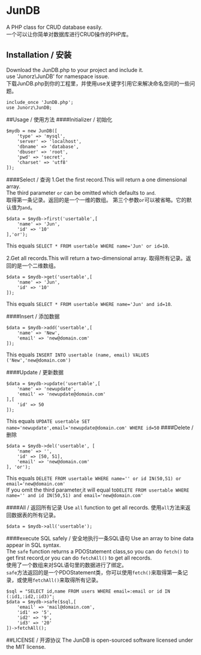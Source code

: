 # JunDB
A PHP class for CRUD database easily.   
一个可以让你简单对数据库进行CRUD操作的PHP库。

## Installation / 安装
Download the JunDB.php to your project and include it.  
use 'Junorz\JunDB' for namespace issue.  
下载JunDB.php到你的工程里，并使用use关键字引用它来解决命名空间的一些问题。  
```
include_once 'JunDB.php';
use Junorz\JunDB;
```

##Usage / 使用方法
####Initializer / 初始化
```
$mydb = new JunDB([
    'type' => 'mysql',
    'server' => 'localhost',
    'dbname' => 'database',
    'dbuser' => 'root',
    'pwd' => 'secret',
    'charset' => 'utf8'
]);
```
####Select / 查询
1.Get the first record.This will return a one dimensional array.  
The third parameter `or` can be omitted which defaults to `and`.  
取得第一条记录。返回的是一个一维的数组。
第三个参数`or`可以被省略。它的默认值为`and`。
```
$data = $mydb->first('usertable',[
    'name' => 'Jun',
    'id' => '10'
],'or');
```
This equals `SELECT * FROM usertable WHERE name='Jun' or id=10`.  

2.Get all records.This will return a two-dimensional array.
取得所有记录。返回的是一个二维数组。  
```
$data = $mydb->get('usertable',[
    'name' => 'Jun',
    'id' => '10'
]);
```
This equals `SELECT * FROM usertable WHERE name='Jun' and id=10`.  

####Insert / 添加数据
```
$data = $mydb->add('usertable',[
    'name' => 'New',
    'email' => 'new@domain.com'
]);
```
This equals `INSERT INTO usertable (name, email) VALUES ('New','new@domain.com')`

####Update / 更新数据
```
$data = $mydb->update('usertable',[
    'name' => 'newupdate',
    'email' => 'newupdate@domain.com'
],[
    'id' => 50
]);
```
This equals `UPDATE usertable SET name='newupdate',email='newupdate@domain.com' WHERE id=50`
####Delete / 删除
```
$data = $mydb->del('usertable', [
    'name' => '',
    'id' => [50, 51],
    'email' => 'new@domain.com'
], 'or');
```
This equals `DELETE FROM usertable WHERE name='' or id IN(50,51) or email='new@domain.com'`   
If you omit the third parameter,it will equal to`DELETE FROM usertable WHERE name='' and id IN(50,51) and email='new@domain.com'`

####All / 返回所有记录
Use `all` function to get all records.
使用`all`方法来返回数据表的所有记录。
```
$data = $mydb->all('usertable');
```

####execute SQL safely / 安全地执行一条SQL语句
Use an array to bine data appear in SQL syntax.  
The `safe` function returns a PDOStatement class,so you can do `fetch()` to get first record,or you can do `fetchAll()` to get all records.   
使用了一个数组来对SQL语句里的数据进行了绑定。   
`safe`方法返回的是一个PDOStatement类，你可以使用`fetch()`来取得第一条记录，或使用`fetchAll()`来取得所有记录。
```
$sql = "SELECT id,name FROM users WHERE email=:email or id IN (:id1,:id2,:id3)";
$data = $mydb->safe($sql,[
    'email' => 'mail@domain.com',
    'id1' => '5',
    'id2' => '9',
    'id3' => '20'
])->fetchAll();
```

##LICENSE / 开源协议
The JunDB is open-sourced software licensed under the MIT license.
